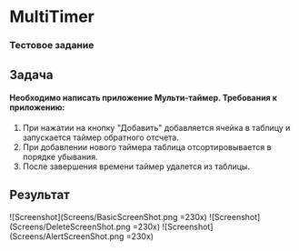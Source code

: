 # MultiTimer
### Тестовое задание

## Задача
#### Необходимо написать приложение Мульти-таймер. Требования к приложению:
1. При нажатии на кнопку "Добавить" добавляется ячейка в таблицу и запускается таймер обратного отсчета.
2. При добавлении нового таймера таблица отсортировывается в порядке убывания.
3. После завершения времени таймер удалется из таблицы.

## Результат
![Screenshot](Screens/BasicScreenShot.png =230x)
![Screenshot](Screens/DeleteScreenShot.png =230x)
![Screenshot](Screens/AlertScreenShot.png =230x)

